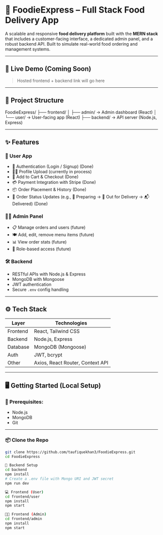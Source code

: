 # 🍔 FoodieExpress – Full Stack Food Delivery App

A scalable and responsive **food delivery platform** built with the **MERN stack** that includes a customer-facing interface, a dedicated admin panel, and a robust backend API. Built to simulate real-world food ordering and management systems.

---

## 🚀 Live Demo (Coming Soon)

> Hosted frontend + backend link will go here

---

## 🧩 Project Structure

FoodieExpress/
├── frontend/
│ ├── admin/ → Admin dashboard (React)
│ └── user/ → User-facing app (React)
├── backend/ → API server (Node.js, Express)


---

## ✨ Features

### 🧑 User App
- 🔐 Authentication (Login / Signup) (Done)
- 🙍‍♂️ Profile Upload (currently in process)
- 🛒 Add to Cart & Checkout (Done)
- 💳 Payment Integration with Stripe (Done)
- 📦 Order Placement & History (Done)
- 🧭 Order Status Updates (e.g., 🍳 Preparing → 🚚 Out for Delivery → 📬 Delivered) (Done)

### 👨‍🍳 Admin Panel
- 📋 Manage orders and users (future)
- 🍽 Add, edit, remove menu items (future)
- 📊 View order stats (future)
- 🔐 Role-based access (future) 

### 🛠 Backend
- RESTful APIs with Node.js & Express
- MongoDB with Mongoose
- JWT authentication
- Secure `.env` config handling

---

## ⚙️ Tech Stack

| Layer      | Technologies |
|------------|--------------|
| Frontend   | React, Tailwind CSS |
| Backend    | Node.js, Express |
| Database   | MongoDB (Mongoose) |
| Auth       | JWT, bcrypt |
| Other      | Axios, React Router, Context API |

---

## 🖥️ Getting Started (Local Setup)

### 🧰 Prerequisites:
- Node.js
- MongoDB
- Git

---

### 📦 Clone the Repo

```bash
git clone https://github.com/taufiquekhan3/FoodieExpress.git
cd FoodieExpress

🔧 Backend Setup
cd backend
npm install
# Create a .env file with Mongo URI and JWT secret
npm run dev

💻 Frontend (User)
cd frontend/user
npm install
npm start

🧑‍💼 Frontend (Admin)
cd frontend/admin
npm install
npm start


